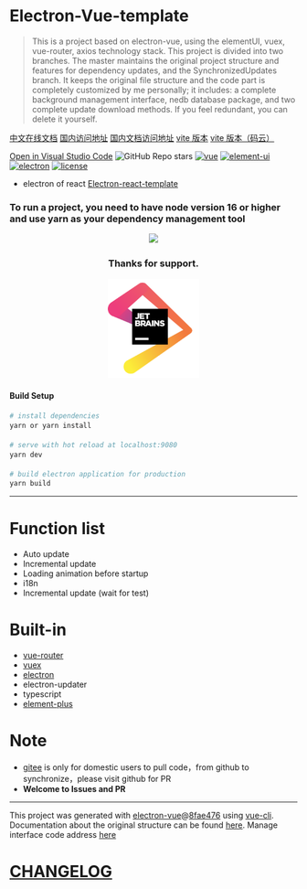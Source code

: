 # Electron-Vue-template

> This is a project based on electron-vue, using the elementUI, vuex, vue-router, axios technology stack. This project is divided into two branches. The master maintains the original project structure and features for dependency updates, and the SynchronizedUpdates branch. It keeps the original file structure and the code part is completely customized by me personally; it includes: a complete background management interface, nedb database package, and two complete update download methods. If you feel redundant, you can delete it yourself.

[中文在线文档](https://umbrella22.github.io/electron-vue-template-doc/)
[国内访问地址](https://gitee.com/Zh-Sky/electron-vue-template)
[国内文档访问地址](https://zh-sky.gitee.io/electron-vue-template-doc/)
[vite 版本](https://github.com/umbrella22/electron-vite-template)
[vite 版本（码云）](https://gitee.com/Zh-Sky/electron-vite-template)

[Open in Visual Studio Code](https://open.vscode.dev/umbrella22/electron-vue-template)
![GitHub Repo stars](https://img.shields.io/github/stars/umbrella22/electron-vue-template)
[![vue](https://img.shields.io/badge/vue-2.7.10-brightgreen.svg)](https://github.com/vuejs/vue)
[![element-ui](https://img.shields.io/badge/element--ui-2.15.9-brightgreen.svg)](https://github.com/ElemeFE/element)
[![electron](https://img.shields.io/badge/electron-19.0.17-brightgreen.svg)](https://github.com/electron/electron)
[![license](https://img.shields.io/github/license/mashape/apistatus.svg)](https://github.com/umbrella22/electron-vue-template/blob/master/LICENSE)

- electron of react [Electron-react-template](https://github.com/umbrella22/electron-react-template)

### To run a project, you need to have **node version 16** or higher and **use yarn as your dependency management tool**

<p align="center">
  <a href="https://github.com/umbrella22/electron-vue-template">
    <img src="https://github.com/umbrella22/electron-vue-template/actions/workflows/build-test.yml/badge.svg">
  </a>
</p>

<h3 align="center">Thanks for support.</h3>

<p align="center">
  <a href="https://www.jetbrains.com/?from=electron-vue-template" target="_blank">
    <img width="160px" src="https://github.com/umbrella22/MCsever/blob/master/jetbrains.png">
  </a>
</p>

#### Build Setup

```bash
# install dependencies
yarn or yarn install

# serve with hot reload at localhost:9080
yarn dev

# build electron application for production
yarn build


```

---

# Function list

- Auto update
- Incremental update
- Loading animation before startup
- i18n
- Incremental update (wait for test)

# Built-in

- [vue-router](https://router.vuejs.org)
- [vuex](https://vuex.vuejs.org)
- [electron](http://www.electronjs.org/docs)
- electron-updater
- typescript
- [element-plus](https://element.eleme.cn/#/en-US)

# Note

- [gitee](https://gitee.com/Zh-Sky/electron-vue-template) is only for domestic users to pull code，from github to synchronize，please visit github for PR
- **Welcome to Issues and PR**

---

This project was generated with [electron-vue](https://github.com/SimulatedGREG/electron-vue)@[8fae476](https://github.com/SimulatedGREG/electron-vue/tree/8fae4763e9d225d3691b627e83b9e09b56f6c935) using [vue-cli](https://github.com/vuejs/vue-cli). Documentation about the original structure can be found [here](https://simulatedgreg.gitbooks.io/electron-vue/content/index.html).
Manage interface code address [here](https://github.com/PanJiaChen/electron-vue-admin)

# [CHANGELOG](CHANGELOG.md)
